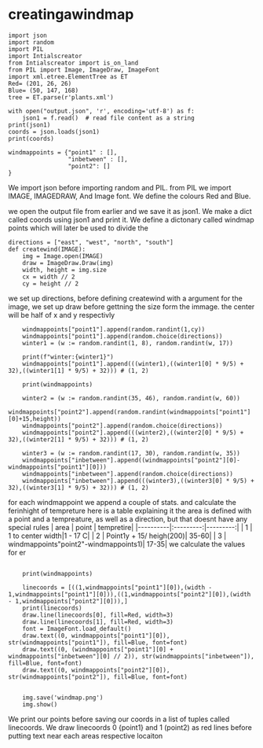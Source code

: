 # creatingawindmap

```
import json
import random
import PIL
import Intialscreator
from Intialscreator import is_on_land
from PIL import Image, ImageDraw, ImageFont
import xml.etree.ElementTree as ET
Red= (201, 26, 26)
Blue= (50, 147, 168)
tree = ET.parse(r'plants.xml')

with open("output.json", 'r', encoding='utf-8') as f:
    json1 = f.read()  # read file content as a string
print(json1)
coords = json.loads(json1)  
print(coords)

windmappoints = {"point1" : [],
                 "inbetween" : [],
                 "point2": []
}

```

We import json before importing random and PIL. from PIL we import IMAGE, IMAGEDRAW, And Image font.
We define the colours Red and Blue.

we open the output file from earlier and we save it as json1. We make a dict called coords using json1 and print it. 
We define a  dictonary called windmap points which will later be used to divide the 


```
directions = ["east", "west", "north", "south"]
def createwind(IMAGE):
    img = Image.open(IMAGE)
    draw = ImageDraw.Draw(img)
    width, height = img.size
    cx = width // 2
    cy = height // 2
```

we set up directions, before defining createwind with a argument for the image,
we set up draw before gettning the size form the immage. the center will be half of x and y respectivly

```
    windmappoints["point1"].append(random.randint(1,cy))
    windmappoints["point1"].append(random.choice(directions))
    winter1 = (w := random.randint(1, 8), random.randint(w, 17))

    print(f"winter:{winter1}")
    windmappoints["point1"].append(((winter1),((winter1[0] * 9/5) + 32),((winter1[1] * 9/5) + 32))) # (1, 2)
    
    print(windmappoints)
    
    winter2 = (w := random.randint(35, 46), random.randint(w, 60))
    windmappoints["point2"].append(random.randint(windmappoints["point1"][0]+15,height))
    windmappoints["point2"].append(random.choice(directions))
    windmappoints["point2"].append(((winter2),((winter2[0] * 9/5) + 32),((winter2[1] * 9/5) + 32))) # (1, 2)
    
    winter3 = (w := random.randint(17, 30), random.randint(w, 35))
    windmappoints["inbetween"].append((windmappoints["point2"][0]-windmappoints["point1"][0]))
    windmappoints["inbetween"].append(random.choice(directions))
    windmappoints["inbetween"].append(((winter3),((winter3[0] * 9/5) + 32),((winter3[1] * 9/5) + 32))) # (1, 2)
```
for each windmappoint we append a couple of stats. and calculate the ferinhight of tempreture
here is a table explaining it
the area is defined with a point and a tempreature, as well as a direction, but that doesnt have any special rules
| area | point | tempretire|
|----------|:---------:|---------:|
| 1 | 1 to center width|1 - 17 C|
| 2 | Point1y + 15/ heigh(200)| 35-60|
| 3 | windmappoints"point2"-windmappoints1)| 17-35|
we calculate the values for er

```

    print(windmappoints)

    linecoords = [((1,windmappoints["point1"][0]),(width - 1,windmappoints["point1"][0])),((1,windmappoints["point2"][0]),(width - 1,windmappoints["point2"][0])),]
    print(linecoords)
    draw.line(linecoords[0], fill=Red, width=3)
    draw.line(linecoords[1], fill=Red, width=3)
    font = ImageFont.load_default()
    draw.text((0, windmappoints["point1"][0]), str(windmappoints["point1"]), fill=Blue, font=font)
    draw.text((0, (windmappoints["point1"][0] + windmappoints["inbetween"][0] // 2)), str(windmappoints["inbetween"]), fill=Blue, font=font)
    draw.text((0, windmappoints["point2"][0]), str(windmappoints["point2"]), fill=Blue, font=font)
    

    img.save('windmap.png')
    img.show()
````

We print our points before saving our coords in a list of tuples called linecoords. We draw linecoords 0 {point1} and 1 (point2) as red lines before putting text near each areas respective locaiton

